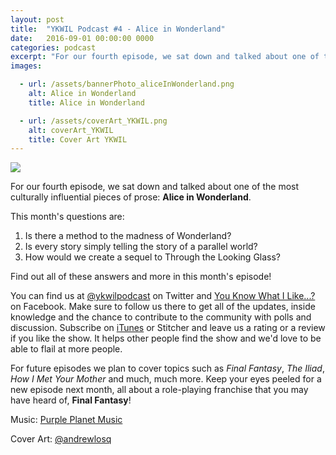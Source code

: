```yaml
---
layout: post
title:  "YKWIL Podcast #4 - Alice in Wonderland"
date:   2016-09-01 00:00:00 0000
categories: podcast
excerpt: "For our fourth episode, we sat down and talked about one of the most culturally influential pieces of prose: <strong>Alice in Wonderland</strong>."
images:

  - url: /assets/bannerPhoto_aliceInWonderland.png
    alt: Alice in Wonderland
    title: Alice in Wonderland

  - url: /assets/coverArt_YKWIL.png
    alt: coverArt_YKWIL
    title: Cover Art YKWIL
---
```


<img class="bannerPhoto" src="{{ site.url }}/assets/bannerPhoto_aliceInWonderland.png" />

<script src="https://www.buzzsprout.com/58982/414380-episode-4-alice-in-wonderland.js?player=small" type="text/javascript" charset="utf-8"></script>

For our fourth episode, we sat down and talked about one of the most culturally influential pieces of prose: **Alice in Wonderland**.

This month's questions are:   

1.  Is there a method to the madness of Wonderland?
2.  Is every story simply telling the story of a parallel world?
3.  How would we create a sequel to Through the Looking Glass?

Find out all of these answers and more in this month's episode!

You can find us at [@ykwilpodcast](https://twitter.com/ykwilpodcast) on Twitter and [You Know What I Like...?](https://www.facebook.com/You-Know-What-I-Like-Podcast-1558503551144389/) on Facebook. Make sure to follow us there to get all of the updates, inside knowledge and the chance to contribute to the community with polls and discussion. Subscribe on [iTunes](https://itunes.apple.com/gb/podcast/you-know-what-i-like.../id1114900434?mt=2) or Stitcher and leave us a rating or a review if you like the show. It helps other people find the show and we'd love to be able to flail at more people.

For future episodes we plan to cover topics such as *Final Fantasy*, *The Iliad*, *How I Met Your Mother* and much, much more. Keep your eyes peeled for a new episode next month, all about a role-playing franchise that you may have heard of, **Final Fantasy**!

Music: [Purple Planet Music](https://soundcloud.com/purpleplanetmusic)

Cover Art: [@andrewlosq](https://twitter.com/AndrewLosq)
